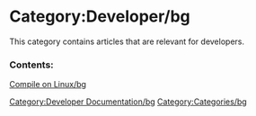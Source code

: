 # Category:Developer/bg
This category contains articles that are relevant for developers.

### Contents:

[Compile on Linux/bg](Compile_on_Linux/bg.md)

[Category:Developer Documentation/bg](Category:Developer_Documentation/bg.md) [Category:Categories/bg](Category:Categories/bg.md)
